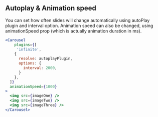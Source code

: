 ## Autoplay & Animation speed
You can set how often slides will change automatically using autoPlay plugin and interval option. Animation speed can also be changed, using animationSpeed prop (which is actually animation duration in ms).
```jsx render
<Carousel
    plugins={[
     'infinite',
    {
      resolve: autoplayPlugin,
      options: {
        interval: 2000,
      }
    },
  ]}   
  animationSpeed={1000}
>
  <img src={imageOne} />
  <img src={imageTwo} />
  <img src={imageThree} />
</Carousel>
```
